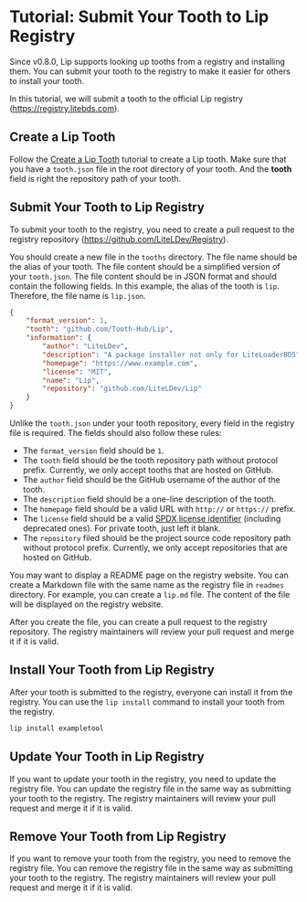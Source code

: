 # Tutorial: Submit Your Tooth to Lip Registry

Since v0.8.0, Lip supports looking up tooths from a registry and installing them. You can submit your tooth to the registry to make it easier for others to install your tooth.

In this tutorial, we will submit a tooth to the official Lip registry (<https://registry.litebds.com>).

## Create a Lip Tooth

Follow the [Create a Lip Tooth](tutorials/create_a_lip_tooth.md) tutorial to create a Lip tooth. Make sure that you have a `tooth.json` file in the root directory of your tooth. And the **tooth** field is right the repository path of your tooth.

## Submit Your Tooth to Lip Registry

To submit your tooth to the registry, you need to create a pull request to the registry repository (<https://github.com/LiteLDev/Registry>).

You should create a new file in the `tooths` directory. The file name should be the alias of your tooth. The file content should be a simplified version of your `tooth.json`. The file content should be in JSON format and should contain the following fields. In this example, the alias of the tooth is `lip`. Therefore, the file name is `lip.json`.

```json
{
    "format_version": 1,
    "tooth": "github.com/Tooth-Hub/Lip",
    "information": {
        "author": "LiteLDev",
        "description": "A package installer not only for LiteLoaderBDS",
        "homepage": "https://www.example.com",
        "license": "MIT",
        "name": "Lip",
        "repository": "github.com/LiteLDev/Lip"
    }
}
```

Unlike the `tooth.json` under your tooth repository, every field in the registry file is required. The fields should also follow these rules:

- The `format_version` field should be `1`.
- The `tooth` field should be the tooth repository path without protocol prefix. Currently, we only accept tooths that are hosted on GitHub.
- The `author` field should be the GitHub username of the author of the tooth.
- The `description` field should be a one-line description of the tooth.
- The `homepage` field should be a valid URL with `http://` or `https://` prefix.
- The `license` field should be a valid [SPDX license identifier](https://spdx.org/licenses/) (including deprecated ones). For private tooth, just left it blank.
- The `repository` filed should be the project source code repository path without protocol prefix. Currently, we only accept repositories that are hosted on GitHub.

You may want to display a README page on the registry website. You can create a Markdown file with the same name as the registry file in `readmes` directory. For example, you can create a `lip.md` file. The content of the file will be displayed on the registry website.

After you create the file, you can create a pull request to the registry repository. The registry maintainers will review your pull request and merge it if it is valid.

## Install Your Tooth from Lip Registry

After your tooth is submitted to the registry, everyone can install it from the registry. You can use the `lip install` command to install your tooth from the registry.

```bash
lip install exampletool
```

## Update Your Tooth in Lip Registry

If you want to update your tooth in the registry, you need to update the registry file. You can update the registry file in the same way as submitting your tooth to the registry. The registry maintainers will review your pull request and merge it if it is valid.

## Remove Your Tooth from Lip Registry

If you want to remove your tooth from the registry, you need to remove the registry file. You can remove the registry file in the same way as submitting your tooth to the registry. The registry maintainers will review your pull request and merge it if it is valid.